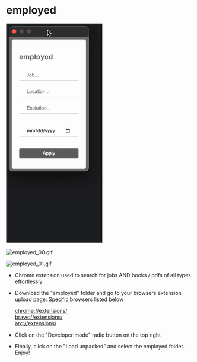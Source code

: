 # employed

![employed.png](assets/employed_00.gif)

![employed_00.gif](assets/employed_01.gif)

![employed_01.gif](assets/employed_02.gif)

- Chrome extension used to search for jobs AND books / pdfs of all types effortlessly

- Download the "employed" folder and go to your browsers extension upload page. Specific browsers listed below

  [chrome://extensions/](chrome://extensions/)\
  [brave://extensions/](brave://extensions/)\
  [arc://extensions/](arc://extensions/)

- Click on the "Developer mode" radio button on the top right
- Finally, click on the "Load unpacked" and select the employed folder. Enjoy!
